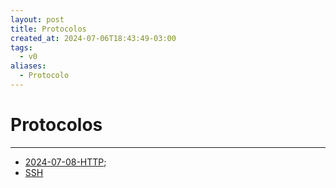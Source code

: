 ```yaml
---
layout: post
title: Protocolos
created_at: 2024-07-06T18:43:49-03:00
tags:
  - v0
aliases:
  - Protocolo
---
```


# Protocolos
----

- [2024-07-08-HTTP](_insight/2024/07/2024-07-08-HTTP.md);
- [SSH](api/2024/06/2024-06-30-SSH.md)